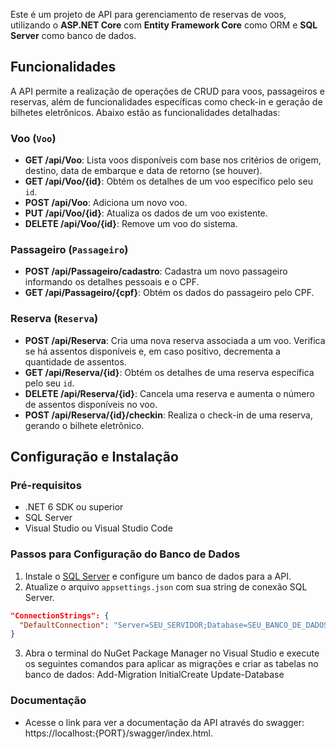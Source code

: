 
Este é um projeto de API para gerenciamento de reservas de voos, utilizando o **ASP.NET Core** com **Entity Framework Core** como ORM e **SQL Server** como banco de dados.

## Funcionalidades

A API permite a realização de operações de CRUD para voos, passageiros e reservas, além de funcionalidades específicas como check-in e geração de bilhetes eletrônicos. Abaixo estão as funcionalidades detalhadas:

### Voo (`Voo`)
- **GET /api/Voo**: Lista voos disponíveis com base nos critérios de origem, destino, data de embarque e data de retorno (se houver).
- **GET /api/Voo/{id}**: Obtém os detalhes de um voo específico pelo seu `id`.
- **POST /api/Voo**: Adiciona um novo voo.
- **PUT /api/Voo/{id}**: Atualiza os dados de um voo existente.
- **DELETE /api/Voo/{id}**: Remove um voo do sistema.

### Passageiro (`Passageiro`)
- **POST /api/Passageiro/cadastro**: Cadastra um novo passageiro informando os detalhes pessoais e o CPF.
- **GET /api/Passageiro/{cpf}**: Obtém os dados do passageiro pelo CPF.

### Reserva (`Reserva`)
- **POST /api/Reserva**: Cria uma nova reserva associada a um voo. Verifica se há assentos disponíveis e, em caso positivo, decrementa a quantidade de assentos.
- **GET /api/Reserva/{id}**: Obtém os detalhes de uma reserva específica pelo seu `id`.
- **DELETE /api/Reserva/{id}**: Cancela uma reserva e aumenta o número de assentos disponíveis no voo.
- **POST /api/Reserva/{id}/checkin**: Realiza o check-in de uma reserva, gerando o bilhete eletrônico.

## Configuração e Instalação

### Pré-requisitos
- .NET 6 SDK ou superior
- SQL Server
- Visual Studio ou Visual Studio Code

### Passos para Configuração do Banco de Dados

1. Instale o [SQL Server](https://www.microsoft.com/pt-br/sql-server/sql-server-downloads) e configure um banco de dados para a API.
2. Atualize o arquivo `appsettings.json` com sua string de conexão SQL Server.

```json
"ConnectionStrings": {
  "DefaultConnection": "Server=SEU_SERVIDOR;Database=SEU_BANCO_DE_DADOS;User Id=SEU_USUARIO;Password=SUA_SENHA;"
}
```
3. Abra o terminal do NuGet Package Manager no Visual Studio e execute os seguintes comandos para aplicar as migrações e criar as tabelas no banco de dados:
  Add-Migration InitialCreate
  Update-Database

### Documentação
- Acesse o link para ver a documentação da API através do swagger: https://localhost:{PORT}/swagger/index.html.


